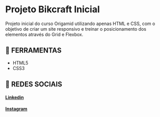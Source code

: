 # Projeto Bikcraft Inicial

Projeto inicial do curso Origamid utilizando apenas HTML e CSS, com o objetivo de criar um site responsivo e treinar o posicionamento dos elementos através do Grid e Flexbox.

## 🔨 FERRAMENTAS
- HTML5
- CSS3

## 📱 REDES SOCIAIS
#### [Linkedin](https://www.linkedin.com/in/matheusfelipetp/)

#### [Instagram](https://www.instagram.com/matheusfelipetp/)

